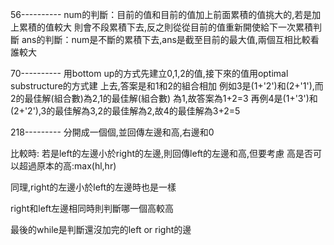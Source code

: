 
56----------
num的判斷：目前的值和目前的值加上前面累積的值挑大的,若是加上累積的值較大
則會不段累積下去,反之則從從目前的值重新開使給下一次累積判斷
ans的判斷：num是不斷的累積下去,ans是截至目前的最大值,兩個互相比較看誰較大

70----------
用bottom up的方式先建立0,1,2的值,接下來的值用optimal substructure的方式建
上去,答案是和1和2的組合相加
例如3是(1+'2')和(2+'1'),而2的最佳解(組合數)為2,1的最佳解(組合數)
為1,故答案為1+2=3
再例4是(1+'3')和(2+'2'),3的最佳解為3,2的最佳解為2,故4的最佳解為3+2=5

218---------
分開成一個個,並回傳左邊和高,右邊和0

比較時:
若是left的左邊小於right的左邊,則回傳left的左邊和高,但要考慮
高是否可以超過原本的高:max(hl,hr)

同理,right的左邊小於left的左邊時也是一樣

right和left左邊相同時則判斷哪一個高較高

最後的while是判斷還沒加完的left or right的邊

